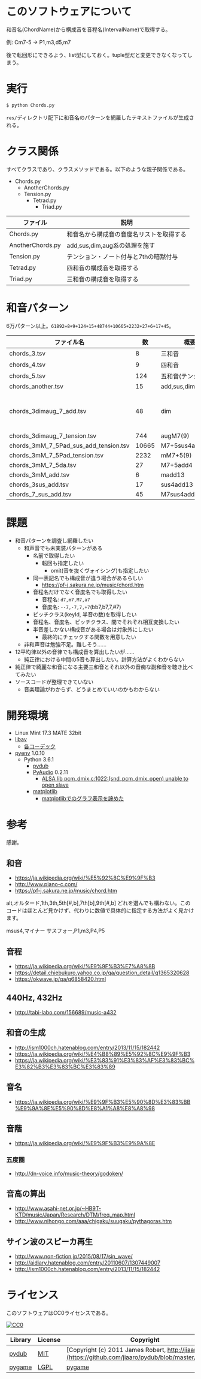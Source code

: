 ﻿# このソフトウェアについて

和音名(ChordName)から構成音を音程名(IntervalName)で取得する。

例: Cm7-5 -> P1,m3,d5,m7

後で転回形にできるよう、list型にしておく。tuple型だと変更できなくなってしまう。

# 実行

```sh
$ python Chords.py 
```

`res/`ディレクトリ配下に和音名のパターンを網羅したテキストファイルが生成される。

# クラス関係

すべてクラスであり、クラスメソッドである。以下のような親子関係である。

* Chords.py
    * AnotherChords.py
    * Tension.py
        * Tetrad.py
            * Triad.py

ファイル|説明
--------|----
Chords.py|和音名から構成音の音度名リストを取得する
AnotherChords.py|add,sus,dim,aug系の処理を施す
Tension.py|テンション・ノート付与と7thの暗黙付与
Tetrad.py|四和音の構成音を取得する
Triad.py|三和音の構成音を取得する

# 和音パターン

6万パターン以上。`61892=8+9+124+15+48744+10665+2232+27+6+17+45`。

ファイル名|数|概要|例
----------|--|----|--
chords_3.tsv|8|三和音|m
chords_4.tsv|9|四和音|7
chords_5.tsv|124|五和音(テンション)|(9)
chords_another.tsv|15|add,sus,dim,aug|sus4
chords_3dimaug_7_add.tsv|48|dim|aug + 7th + add|augM7add13
chords_3dimaug_7_tension.tsv|744|augM7(9)
chords_3mM_7_5Pad_sus_add_tension.tsv|10665|M7+5sus4add13(9)
chords_3mM_7_5Pad_tension.tsv|2232|mM7+5(9)
chords_3mM_7_5da.tsv|27|M7+5add4
chords_3mM_add.tsv|6|madd13
chords_3sus_add.tsv|17|sus4add13
chords_7_sus_add.tsv|45|M7sus4add13

# 課題

* 和音パターンを調査し網羅したい
    * 和声音でも未実装パターンがある
        * 名前で取得したい
            * 転回も指定したい
                * omit(音を抜くヴォイシング)も指定したい
        * 同一表記名でも構成音が違う場合があるらしい
            * https://pf-j.sakura.ne.jp/music/chord.htm
        * 音程名だけでなく音度名でも取得したい
            * 音程名: `d7,m7,M7,a7`
            * 音度名: `--7,-7,7,+7`(bb7,b7,7,#7)
        * ピッチクラス(keyId, 半音の数)を取得したい
        * 音程名、音度名、ピッチクラス、間でそれぞれ相互変換したい
        * 半音差しかない構成音がある場合は対象外にしたい
            * 最終的にチェックする関数を用意したい
    * 非和声音は勉強不足。難しそう……
* 12平均律以外の音律でも構成音を算出したいが……
    * 純正律における中間の5音も算出したい。計算方法がよくわからない
* 純正律で綺麗な和音になる主要三和音とそれ以外の音痴な副和音を聴き比べてみたい
* ソースコードが整理できていない
    * 音楽理論がわからず、どうまとめていいのかもわからない

# 開発環境

* Linux Mint 17.3 MATE 32bit
* [libav](http://ytyaru.hatenablog.com/entry/2018/08/24/000000)
    * [各コーデック](http://ytyaru.hatenablog.com/entry/2018/08/23/000000)
* [pyenv](https://github.com/pylangstudy/201705/blob/master/27/Python%E5%AD%A6%E7%BF%92%E7%92%B0%E5%A2%83%E3%82%92%E7%94%A8%E6%84%8F%E3%81%99%E3%82%8B.md) 1.0.10
    * Python 3.6.1
        * [pydub](http://ytyaru.hatenablog.com/entry/2018/08/25/000000)
        * [PyAudio](http://ytyaru.hatenablog.com/entry/2018/07/27/000000) 0.2.11
            * [ALSA lib pcm_dmix.c:1022:(snd_pcm_dmix_open) unable to open slave](http://ytyaru.hatenablog.com/entry/2018/07/29/000000)
        * [matplotlib](http://ytyaru.hatenablog.com/entry/2018/07/22/000000)
            * [matplotlibでのグラフ表示を諦めた](http://ytyaru.hatenablog.com/entry/2018/08/05/000000)

# 参考

感謝。

## 和音

* https://ja.wikipedia.org/wiki/%E5%92%8C%E9%9F%B3
* http://www.piano-c.com/
* https://pf-j.sakura.ne.jp/music/chord.htm

alt,オルタード,1th,3th,5th[#,b],7th[b],9th[#,b]
どれを選んでも構わない。このコードはほとんど見かけず、代わりに数値で具体的に指定する方法がよく見かけます。

msus4,マイナー サスフォー,P1,m3,P4,P5

## 音程

* https://ja.wikipedia.org/wiki/%E9%9F%B3%E7%A8%8B
* https://detail.chiebukuro.yahoo.co.jp/qa/question_detail/q1365320628
* https://okwave.jp/qa/q6858420.html

## 440Hz, 432Hz

* http://tabi-labo.com/156689/music-a432

## 和音の生成

* http://ism1000ch.hatenablog.com/entry/2013/11/15/182442
* https://ja.wikipedia.org/wiki/%E4%B8%89%E5%92%8C%E9%9F%B3
* https://ja.wikipedia.org/wiki/%E3%83%91%E3%83%AF%E3%83%BC%E3%82%B3%E3%83%BC%E3%83%89

## 音名

* https://ja.wikipedia.org/wiki/%E9%9F%B3%E5%90%8D%E3%83%BB%E9%9A%8E%E5%90%8D%E8%A1%A8%E8%A8%98

## 音階

* https://ja.wikipedia.org/wiki/%E9%9F%B3%E9%9A%8E

### 五度圏

* http://dn-voice.info/music-theory/godoken/

## 音高の算出

* http://www.asahi-net.or.jp/~HB9T-KTD/music/Japan/Research/DTM/freq_map.html
* http://www.nihongo.com/aaa/chigaku/suugaku/pythagoras.htm

## サイン波のスピーカ再生

* http://www.non-fiction.jp/2015/08/17/sin_wave/
* http://aidiary.hatenablog.com/entry/20110607/1307449007
* http://ism1000ch.hatenablog.com/entry/2013/11/15/182442

# ライセンス

このソフトウェアはCC0ライセンスである。

[![CC0](http://i.creativecommons.org/p/zero/1.0/88x31.png "CC0")](http://creativecommons.org/publicdomain/zero/1.0/deed.ja)

Library|License|Copyright
-------|-------|---------
[pydub](https://github.com/jiaaro/pydub)|[MIT](https://github.com/jiaaro/pydub/blob/master/LICENSE)|[Copyright (c) 2011 James Robert, http://jiaaro.com](https://github.com/jiaaro/pydub/blob/master/LICENSE)
[pygame](http://www.pygame.org/)|[LGPL](https://www.pygame.org/docs/)|[pygame](http://www.pygame.org/)

